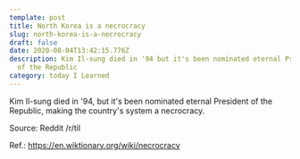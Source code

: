 ```yaml
---
template: post
title: North Korea is a necrocracy
slug: north-korea-is-a-necrocracy
draft: false
date: 2020-08-04T13:42:15.776Z
description: Kim Il-sung died in '94 but it's been nominated eternal President
  of the Republic
category: today I Learned
---
```


Kim Il-sung died in '94, but it's been nominated eternal President of the Republic, making the country's system a necrocracy.

Source: Reddit /r/til

Ref.: https://en.wiktionary.org/wiki/necrocracy
